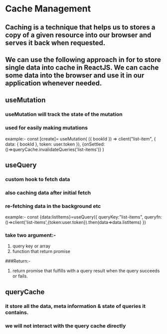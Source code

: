 # Cache Management 
## Caching is a technique that helps us to stores a copy of a given resource into our browser and serves it back when requested.
## We can use the following approach in for to store single data into cache in ReactJS. We can cache some data into the browser and use it in our application whenever needed.

## useMutation
### useMutation will track the state of the mutation
### used for easily making mutations 

example:- const [create]= useMutation(
            ({ bookId }) => client("list-item", { data: { bookId }, token: user.token }),
             {onSettled:()=>queryCache.invalidateQueries('list-items')}
 )

## useQuery
### custom hook to fetch data
### also caching data after initial fetch 
### re-fetching data in the background etc

example:- const {data:listItems}=useQuery({
                    queryKey:"list-items",
                     queryfn:()=>client('list-items',{token:user.token}).then(data=>data.listItems)
})


### take two argument:-
1. query key or array 
2. function that return promise 

###Return:-
1. return promise that fulfills with a query result when the query succeeds or fails.

## queryCache
### it store all the data, meta information & state of queries it contains.
### we will not interact with the query cache directly 
